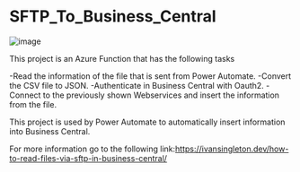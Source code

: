 # SFTP_To_Business_Central

![image](https://user-images.githubusercontent.com/21310111/187091279-4cc813db-aeca-4120-8cd7-20331d6feb19.png)


This project is an Azure Function that has the following tasks

-Read the information of the file that is sent from Power Automate.
-Convert the CSV file to JSON.
-Authenticate in Business Central with Oauth2.
-Connect to the previously shown Webservices and insert the information from the file.

This project is used by Power Automate to automatically insert information into Business Central.

For more information go to the following link:https://ivansingleton.dev/how-to-read-files-via-sftp-in-business-central/
